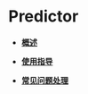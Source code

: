 # Predictor<a name="ZH-CN_TOPIC_0243558420"></a>

-   **[概述](概述-9.md)**  

-   **[使用指导](使用指导-10.md)**  

-   **[常见问题处理](常见问题处理-11.md)**  


